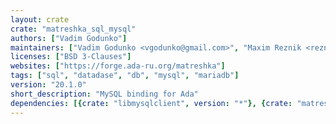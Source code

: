 ```yaml
---
layout: crate
crate: "matreshka_sql_mysql"
authors: ["Vadim Godunko"]
maintainers: ["Vadim Godunko <vgodunko@gmail.com>", "Maxim Reznik <reznikmm@gmail.com>"]
licenses: ["BSD 3-Clauses"]
websites: ["https://forge.ada-ru.org/matreshka"]
tags: ["sql", "datadase", "db", "mysql", "mariadb"]
version: "20.1.0"
short_description: "MySQL binding for Ada"
dependencies: [{crate: "libmysqlclient", version: "*"}, {crate: "matreshka_league", version: "20.1.0"}, {crate: "matreshka_sql", version: "20.1.0"}]
---
```



